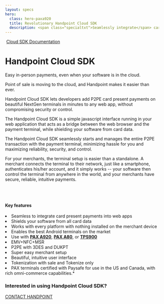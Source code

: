 ```yaml
---
layout: specs
hero: 
  class: hero-paxa920
  title: Revolutionary Handpoint Cloud SDK
  description: <span class="specialtxt">Seamlessly integrate</span> card present<br>payments into any web app
---
```


<div class="section section-internal">
	<div class="container">
		<div class="row">
			<div class="col-md-3 col-sm-4 section-internal-left">
				<img src="https://handpoint.imgix.net/Website%20refresh%20photos/product-images/SmartPOS_new.png?w=250&trim=auto" class="img-responsive" alt=""/>
				<a class="btn btn-default bt-custom-out" href="https://www.handpoint.com/docs/device/Cloud/" role="button">Cloud SDK Documentation</a>
			</div>
			<div class="col-md-8 col-sm-8">
				<h1>Handpoint Cloud SDK</h1>
				<p>Easy in-person payments, even when your software is in the cloud.</p>
				<p>Point of sale is moving to the cloud, and Handpoint makes it easier than ever.</p>
				<p>Handpoint Cloud SDK lets developers add P2PE card present payments on beautiful 
				NextGen terminals in minutes to any web app, without compromising security or control.     </p>
				<p>The Handpoint Cloud SDK is a simple javascript interface running in your web application that acts as a bridge between the web browser and the payment terminal, while shielding your software from card data.</p>
				<p>The Handpoint Cloud SDK seamlessly starts and manages the entire P2PE transaction with the payment terminal, minimizing hassle for you and maximizing reliability, security, and control.</p>
				<p>For your merchants, the terminal setup is easier than a standalone. A merchant connects the terminal to their network, just like a smartphone, authenticates his/her account, and it simply works -- your software then control the terminal from anywhere in the world, and your merchants have secure, reliable, intuitive payments.</p><br><br>
				<h4>Key features</h4>
				<li>Seamless to integrate card present payments into web apps</li>
				<li>Shields your software from all card data</li>
				<li>Works with every platform with nothing installed on the merchant device</li>
				<li>Enables the best Android terminals on the market</li>
				<li>Use with <b><a href="/specs/paxa920">PAX A920</a></b>, <b><a href="/specs/paxa80">PAX A80</a></b>, or <b><a href="/specs/tps900">TPS900</a></b></li>
				<li>EMV+NFC+MSR</li>
				<li>P2PE with 3DES and DUKPT</li>
				<li>Super easy merchant setup</li>
				<li>Beautiful, intuitive user interface</li>
				<li>Tokenization with sale and Tokenize only</li>
				<li>PAX terminals certified with Paysafe for use in the US and Canada, with rich omni-commerce capabilities.*</li>
			</div>
		</div>
	</div>
</div>
<!-- END main content -->
	
<div class="section section-form">
	<div class="container">
		<h3>Interested in using Handpoint Cloud SDK?</h3>
		<a class="btn btn-default bt-custom-out-wh" href="/contact" role="button">CONTACT HANDPOINT</a>
	</div>	
</div>

